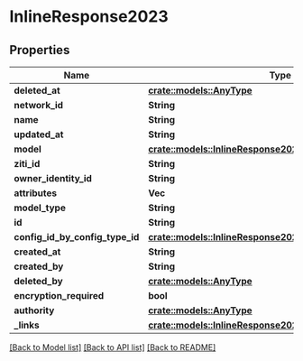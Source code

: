 # InlineResponse2023

## Properties

Name | Type | Description | Notes
------------ | ------------- | ------------- | -------------
**deleted_at** | [**crate::models::AnyType**](.md) |  | 
**network_id** | **String** |  | 
**name** | **String** |  | 
**updated_at** | **String** |  | 
**model** | [**crate::models::InlineResponse2023Model**](inline_response_202_3_model.md) |  | 
**ziti_id** | **String** |  | 
**owner_identity_id** | **String** |  | 
**attributes** | **Vec<String>** |  | 
**model_type** | **String** |  | 
**id** | **String** |  | 
**config_id_by_config_type_id** | [**crate::models::InlineResponse2023ConfigIdByConfigTypeId**](inline_response_202_3_configIdByConfigTypeId.md) |  | 
**created_at** | **String** |  | 
**created_by** | **String** |  | 
**deleted_by** | [**crate::models::AnyType**](.md) |  | 
**encryption_required** | **bool** |  | 
**authority** | [**crate::models::AnyType**](.md) |  | 
**_links** | [**crate::models::InlineResponse2021Links**](inline_response_202_1__links.md) |  | 

[[Back to Model list]](../README.md#documentation-for-models) [[Back to API list]](../README.md#documentation-for-api-endpoints) [[Back to README]](../README.md)


